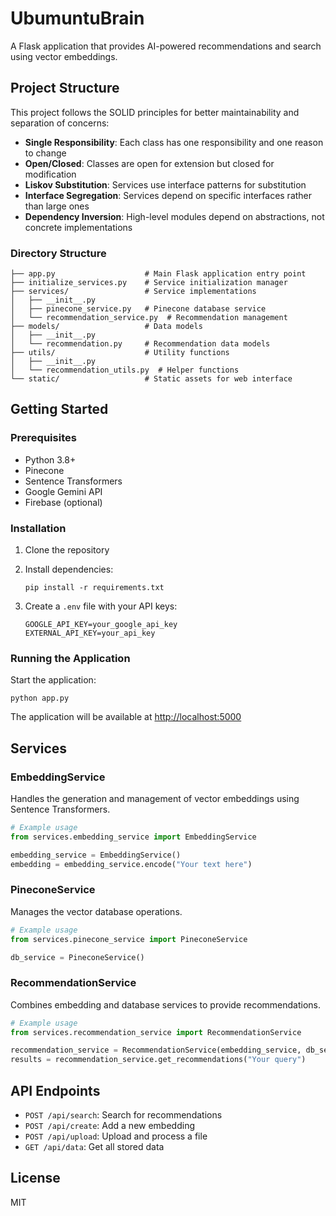 # UbumuntuBrain

A Flask application that provides AI-powered recommendations and search using vector embeddings.

## Project Structure

This project follows the SOLID principles for better maintainability and separation of concerns:

- **Single Responsibility**: Each class has one responsibility and one reason to change
- **Open/Closed**: Classes are open for extension but closed for modification
- **Liskov Substitution**: Services use interface patterns for substitution
- **Interface Segregation**: Services depend on specific interfaces rather than large ones
- **Dependency Inversion**: High-level modules depend on abstractions, not concrete implementations

### Directory Structure

```
├── app.py                    # Main Flask application entry point
├── initialize_services.py    # Service initialization manager
├── services/                 # Service implementations
│   ├── __init__.py
│   ├── pinecone_service.py   # Pinecone database service
│   └── recommendation_service.py  # Recommendation management
├── models/                   # Data models
│   ├── __init__.py
│   └── recommendation.py     # Recommendation data models
├── utils/                    # Utility functions
│   ├── __init__.py
│   └── recommendation_utils.py  # Helper functions
└── static/                   # Static assets for web interface
```

## Getting Started

### Prerequisites

- Python 3.8+
- Pinecone
- Sentence Transformers
- Google Gemini API
- Firebase (optional)

### Installation

1. Clone the repository
2. Install dependencies:

   ```
   pip install -r requirements.txt
   ```

3. Create a `.env` file with your API keys:

   ```
   GOOGLE_API_KEY=your_google_api_key
   EXTERNAL_API_KEY=your_api_key
   ```

### Running the Application

Start the application:

```
python app.py
```

The application will be available at <http://localhost:5000>

## Services

### EmbeddingService

Handles the generation and management of vector embeddings using Sentence Transformers.

```python
# Example usage
from services.embedding_service import EmbeddingService

embedding_service = EmbeddingService()
embedding = embedding_service.encode("Your text here")
```

### PineconeService

Manages the vector database operations.

```python
# Example usage
from services.pinecone_service import PineconeService

db_service = PineconeService()
```

### RecommendationService

Combines embedding and database services to provide recommendations.

```python
# Example usage
from services.recommendation_service import RecommendationService

recommendation_service = RecommendationService(embedding_service, db_service)
results = recommendation_service.get_recommendations("Your query")
```

## API Endpoints

- `POST /api/search`: Search for recommendations
- `POST /api/create`: Add a new embedding
- `POST /api/upload`: Upload and process a file
- `GET /api/data`: Get all stored data

## License

MIT
